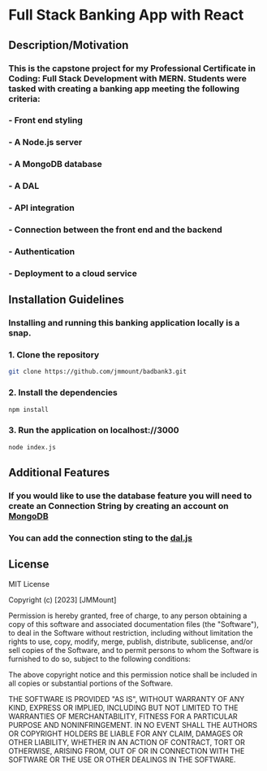 # Full Stack Banking App with React

## Description/Motivation

### This is the capstone project for my Professional Certificate in Coding: Full Stack Development with MERN. Students were tasked with creating a banking app meeting the following criteria:

### - Front end styling
### - A Node.js server
### - A MongoDB database
### - A DAL
### - API integration
### - Connection between the front end and the backend
### - Authentication
### - Deployment to a cloud service

## Installation Guidelines

### Installing and running this banking application locally is a snap.

### 1. Clone the repository
```bash
git clone https://github.com/jmmount/badbank3.git
```
### 2. Install the dependencies
```bash
npm install
```
### 3. Run the application on localhost://3000
```bash
node index.js
```

## Additional Features

### If you would like to use the database feature you will need to create an Connection String by creating an account on [MongoDB](https://account.mongodb.com/account/register?_ga=2.104161920.1248733531.1703200375-1815639311.1701036509)

### You can add the connection sting to the [dal.js](./dal.js)


## License

MIT License

Copyright (c) [2023] [JMMount]

Permission is hereby granted, free of charge, to any person obtaining a copy
of this software and associated documentation files (the "Software"), to deal
in the Software without restriction, including without limitation the rights
to use, copy, modify, merge, publish, distribute, sublicense, and/or sell
copies of the Software, and to permit persons to whom the Software is
furnished to do so, subject to the following conditions:

The above copyright notice and this permission notice shall be included in all
copies or substantial portions of the Software.

THE SOFTWARE IS PROVIDED "AS IS", WITHOUT WARRANTY OF ANY KIND, EXPRESS OR
IMPLIED, INCLUDING BUT NOT LIMITED TO THE WARRANTIES OF MERCHANTABILITY,
FITNESS FOR A PARTICULAR PURPOSE AND NONINFRINGEMENT. IN NO EVENT SHALL THE
AUTHORS OR COPYRIGHT HOLDERS BE LIABLE FOR ANY CLAIM, DAMAGES OR OTHER
LIABILITY, WHETHER IN AN ACTION OF CONTRACT, TORT OR OTHERWISE, ARISING FROM,
OUT OF OR IN CONNECTION WITH THE SOFTWARE OR THE USE OR OTHER DEALINGS IN THE
SOFTWARE.